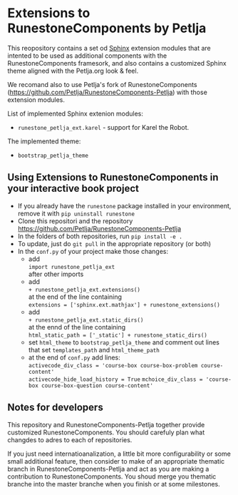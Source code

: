 # Extensions to RunestoneComponents by Petlja

This reopository contains a set od [Sphinx](http://www.sphinx-doc.org) extension modules that are intented to be used as additional components with the RunestoneComponents framesork, and also contains a customized Sphinx theme aligned with the Petlja.org look & feel.

We recomand also to use Petlja's fork of RunestoneComponents (https://github.com/Petlja/RunestoneComponents-Petlja) with those extension modules. 

List of implemented Sphinx extenion modules:
- `runestone_petlja_ext.karel` - support for Karel the Robot.

The implemented theme:
- `bootstrap_petlja_theme`

## Using Extensions to RunestoneComponents in your interactive book project

- If you already have the `runestone` package installed in your environment, remove it with `pip uninstall runestone`
- Clone this repositori and the repository https://github.com/Petlja/RunestoneComponents-Petlja 
- In the folders of both repositories, run `pip install -e .` 
- To update, just do `git pull` in the appropriate repository (or both)
- In the `conf.py` of your project make those changes:
    - add  
    `import runestone_petlja_ext`  
    after other imports
    - add  
    `+ runestone_petlja_ext.extensions()`  
    at the end of the line containing  
    `extensions = ['sphinx.ext.mathjax'] + runestone_extensions()`
    - add  
    `+ runestone_petlja_ext.static_dirs()`  
    at the ennd of the line containing  
    `html_static_path = ['_static'] + runestone_static_dirs()`
    - set `html_theme` to `bootstrap_petlja_theme` and comment out lines that set `templates_path` and `html_theme_path`
    - at the end of `conf.py` add lines:  
    `activecode_div_class = 'course-box course-box-problem course-content'`  
    `activecode_hide_load_history = True`
    `mchoice_div_class = 'course-box course-box-question course-content'`

## Notes for developers

This repository and RunestoneComponents-Petlja together provide customized RunestoneComponents. You should carefuly plan what changdes to adres to each of repositories.

If you just need internatioanalization, a little bit more configurability or some small additional feature, then consider to make of an appropriate thematic branch in RunestoneComponents-Petlja and act as you are making a contribution to RunestoneComponents. You shoud merge you thematic branche into the master branche when you finish or at some milestones.

